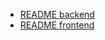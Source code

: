 -  [README backend](https://github.com/pieroadrianoCV/Passux-Red-Social/tree/main/backend)
-  [README frontend](https://github.com/pieroadrianoCV/Passux-Red-Social/tree/main/frontend)
